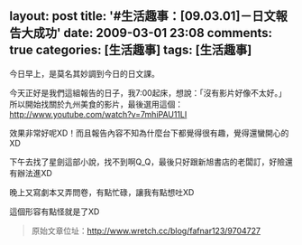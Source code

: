 layout: post
title: '#生活趣事：[09.03.01]－日文報告大成功'
date: 2009-03-01 23:08
comments: true
categories: [生活趣事]
tags: [生活趣事]
---
今日早上，是莫名其妙調到今日的日文課。

今天正好是我們這組報告的日子，我7:00起床，想說：「沒有影片好像不太好。」所以開始找關於九州美食的影片，最後選用這個：http://www.youtube.com/watch?v=7mhiPAU11LI

效果非常好呢XD！而且報告內容不知為什麼台下都覺得很有趣，覺得還蠻開心的XD

下午去找了星劍這部小說，找不到啊Q_Q，最後只好跟新旭書店的老闆訂，好險還有辦法進XD

晚上又寫劇本又弄問卷，有點忙碌，讓我有點想吐XD

這個形容有點怪就是了XD

> 原始文章位址：http://www.wretch.cc/blog/fafnar123/9704727